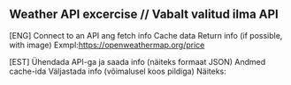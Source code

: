 
## Weather API excercise // Vabalt valitud ilma API

[ENG]
Connect to an API ang fetch info
Cache data
Return info (if possible, with image)
Exmpl:https://openweathermap.org/price


[EST]
Ühendada API-ga ja saada info (näiteks formaat JSON)
Andmed cache-ida
Väljastada info (võimalusel koos pildiga)
Näiteks: 

